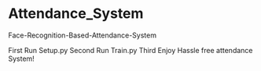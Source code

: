 # Attendance_System
Face-Recognition-Based-Attendance-System


First Run Setup.py
Second Run Train.py
Third Enjoy Hassle free attendance System!
